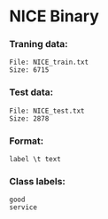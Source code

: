 # NICE Binary

### Traning data: 
    File: NICE_train.txt
    Size: 6715
    
### Test data:
    File: NICE_test.txt
    Size: 2878

### Format: 
    label \t text

### Class labels:
    good
    service